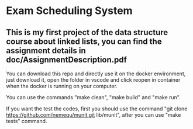 # Exam Scheduling System

## This is my first project of the data structure course about linked lists, you can find the assignment details in doc/AssignmentDescription.pdf

You can download this repo and directly use it on the docker environment, just download it, open the folder in vscode and click reopen in container when the docker is running on your computer.

You can use the commands "make clean", "make build" and "make run". 

If you want the test the codes, first you should use the command "git clone https://github.com/nemequ/munit.git lib/munit", after you can use "make tests" command. 
